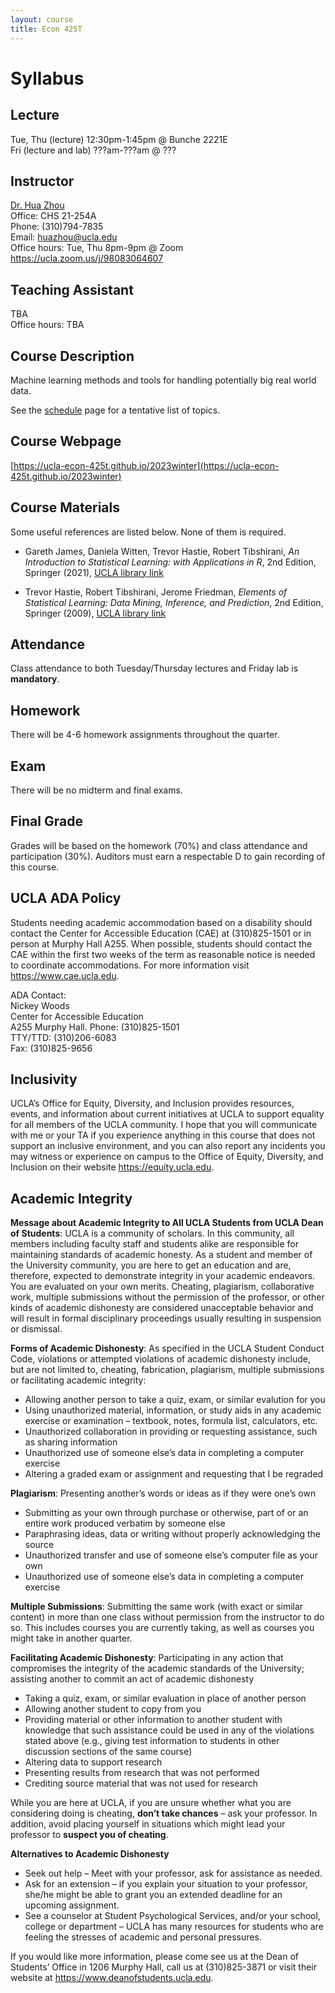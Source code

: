 ```yaml
---
layout: course
title: Econ 425T
---
```


# Syllabus

## Lecture

Tue, Thu (lecture) 12:30pm-1:45pm @ Bunche 2221E   
Fri (lecture and lab) ???am-???am @ ???   

## Instructor

[Dr. Hua Zhou](http://hua-zhou.github.io/)  
Office: CHS 21-254A  
Phone: (310)794-7835  
Email: <huazhou@ucla.edu>  
Office hours: Tue, Thu 8pm-9pm @ Zoom <https://ucla.zoom.us/j/98083064607>  

## Teaching Assistant

TBA <???>   
Office hours: TBA  

## Course Description

Machine learning methods and tools for handling potentially big real world data.

See the [schedule](https://ucla-econ-425t.github.io/2023winter/schedule/schedule.html) page for a tentative list of topics.

## Course Webpage

[https://ucla-econ-425t.github.io/2023winter](https://ucla-econ-425t.github.io/2023winter)

## Course Materials

Some useful references are listed below. None of them is required.

* Gareth James, Daniela Witten, Trevor Hastie, Robert Tibshirani, _An Introduction to Statistical Learning: with Applications in R_, 2nd Edition, Springer (2021), [UCLA library link](https://search.library.ucla.edu/permalink/01UCS_LAL/17p22dp/alma9917455728606531)

* Trevor Hastie, Robert Tibshirani, Jerome Friedman, _Elements of Statistical Learning: Data Mining, Inference, and Prediction_, 2nd Edition, Springer (2009), [UCLA library link](https://search.library.ucla.edu/permalink/01UCS_LAL/17p22dp/alma9914833914706531)

## Attendance

Class attendance to both Tuesday/Thursday lectures and Friday lab is **mandatory**.

## Homework

There will be 4-6 homework assignments throughout the quarter.  

## Exam

There will be no midterm and final exams.  

## Final Grade

Grades will be based on the homework (70%) and class attendance and participation (30%). Auditors must earn a respectable D to gain recording of this course.

## UCLA ADA Policy 

Students needing academic accommodation based on a disability should contact the Center for Accessible Education (CAE) at (310)825-1501 or in person at Murphy Hall A255. When possible, students should contact the CAE within the first two weeks of the term as reasonable notice is needed to coordinate accommodations. For more information visit <https://www.cae.ucla.edu>.

ADA Contact:  
Nickey Woods   
Center for Accessible Education  
A255 Murphy Hall. 
Phone: (310)825-1501  
TTY/TTD: (310)206-6083  
Fax: (310)825-9656  

## Inclusivity

UCLA’s Office for Equity, Diversity, and Inclusion provides resources, events, and information about current initiatives at UCLA to support equality for all members of the UCLA community. I hope that you will communicate with me or your TA if you experience anything in this course that does not support an inclusive environment, and you can also report any incidents you may witness or experience on campus to the Office of Equity, Diversity, and Inclusion on their website <https://equity.ucla.edu>.

## Academic Integrity

**Message about Academic Integrity to All UCLA Students from UCLA Dean of Students**: UCLA is a community of scholars. In this community, all members including faculty staff and students alike are responsible for maintaining standards of academic honesty. As a student and member of the University community, you are here to get an education and are, therefore, expected to demonstrate integrity in your academic endeavors. You are evaluated on your own merits. Cheating, plagiarism, collaborative work, multiple submissions without the permission of the professor, or other kinds of academic dishonesty are considered unacceptable behavior and will result in formal disciplinary proceedings usually resulting in suspension or dismissal.

**Forms of Academic Dishonesty**: As specified in the UCLA Student Conduct Code, violations or attempted violations of academic dishonesty include, but are not limited to, cheating, fabrication, plagiarism, multiple submissions or facilitating academic integrity:   
* Allowing another person to take a quiz, exam, or similar evalution for you  
* Using unauthorized material, information, or study aids in any academic exercise or examination – textbook, notes, formula list, calculators, etc.  
* Unauthorized collaboration in providing or requesting assistance, such as sharing information   
* Unauthorized use of someone else’s data in completing a computer exercise  
* Altering a graded exam or assignment and requesting that I be regraded

**Plagiarism**: Presenting another’s words or ideas as if they were one’s own  
* Submitting as your own through purchase or otherwise, part of or an entire work produced verbatim by someone else  
* Paraphrasing ideas, data or writing without properly acknowledging the source  
* Unauthorized transfer and use of someone else’s computer file as your own  
* Unauthorized use of someone else’s data in completing a computer exercise  

**Multiple Submissions**: Submitting the same work (with exact or similar content) in more than one class without permission from the instructor to do so. This includes courses you are currently taking, as well as courses you might take in another quarter.

**Facilitating Academic Dishonesty**: Participating in any action that compromises the integrity of the academic standards of the University; assisting another to commit an act of academic dishonesty   
* Taking a quiz, exam, or similar evaluation in place of another person   
* Allowing another student to copy from you  
* Providing material or other information to another student with knowledge that such assistance could be used in any of the violations stated above (e.g., giving test information to students in other discussion sections of the same course)  
* Altering data to support research  
* Presenting results from research that was not performed  
* Crediting source material that was not used for research  

While you are here at UCLA, if you are unsure whether what you are considering doing is cheating, **don’t take chances** – ask your professor. In addition, avoid placing yourself in situations which might lead your professor to **suspect you of cheating**.

**Alternatives to Academic Dishonesty**

* Seek out help – Meet with your professor, ask for assistance as needed.  
* Ask for an extension – if you explain your situation to your professor, she/he might be able to grant you an extended deadline for an upcoming assignment.  
*	See a counselor at Student Psychological Services, and/or your school, college or department – UCLA has many resources for students who are feeling the stresses of academic and personal pressures. 

If you would like more information, please come see us at the Dean of Students’ Office in 1206 Murphy Hall, call us at (310)825-3871 or visit their website at <https://www.deanofstudents.ucla.edu>.

